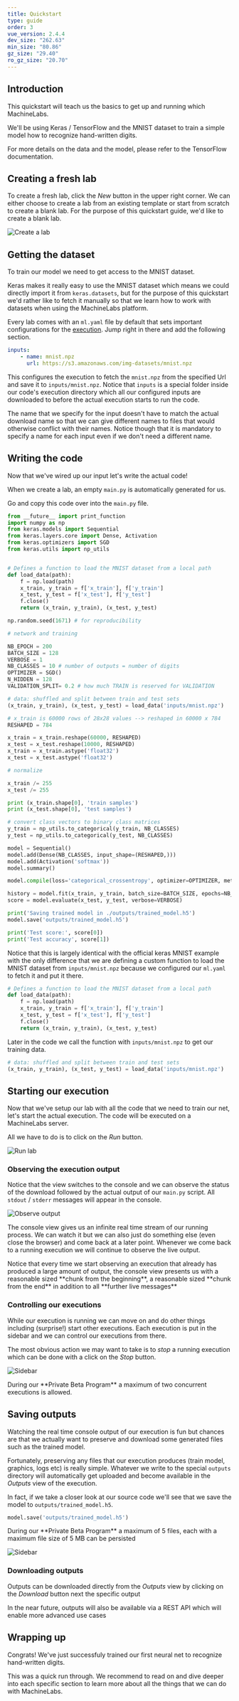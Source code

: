 ```yaml
---
title: Quickstart
type: guide
order: 3
vue_version: 2.4.4
dev_size: "262.63"
min_size: "80.86"
gz_size: "29.40"
ro_gz_size: "20.70"
---
```


## Introduction

This quickstart will teach us the basics to get up and running which MachineLabs.

We'll be using Keras / TensorFlow and the MNIST dataset to train a simple model how to recognize hand-written digits.

For more details on the data and the model, please refer to the TensorFlow documentation.

## Creating a fresh lab

To create a fresh lab, click the *New* button in the upper right corner. We can either choose to create a lab from an existing template or start from scratch to create a blank lab. For the purpose of this quickstart guide, we'd like to create a blank lab.

![Create a lab](labs/create_lab.png)

## Getting the dataset

To train our model we need to get access to the MNIST dataset.

Keras makes it really easy to use the MNIST dataset which means we could directly import it from `keras.datasets`, but for the purpose of this quickstart we'd rather like to fetch it manually so that we learn how to work with datasets when using the MachineLabs platform.

Every lab comes with an `ml.yaml` file by default that sets important configurations for the [execution](executions.html). Jump right in there and add the following section.

```yaml
inputs:
    - name: mnist.npz
      url: https://s3.amazonaws.com/img-datasets/mnist.npz
```

This configures the execution to fetch the `mnist.npz` from the specified Url and save it to `inputs/mnist.npz`. Notice that `inputs` is a special folder inside our code's execution directory which all our configured inputs are downloaded to before the actual execution starts to run the code.

The name that we specify for the input doesn't have to match the actual download name so that we can give different names to files that would otherwise conflict with their names. Notice though that it is mandatory to specify a name for each input even if we don't need a different name.

## Writing the code

Now that we've wired up our input let's write the actual code!

When we create a lab, an empty `main.py` is automatically generated for us.

Go and copy this code over into the `main.py` file.

```python
from __future__ import print_function
import numpy as np
from keras.models import Sequential
from keras.layers.core import Dense, Activation
from keras.optimizers import SGD
from keras.utils import np_utils


# Defines a function to load the MNIST dataset from a local path
def load_data(path):
    f = np.load(path)
    x_train, y_train = f['x_train'], f['y_train']
    x_test, y_test = f['x_test'], f['y_test']
    f.close()
    return (x_train, y_train), (x_test, y_test)

np.random.seed(1671) # for reproducibility

# network and training

NB_EPOCH = 200
BATCH_SIZE = 128
VERBOSE = 1
NB_CLASSES = 10 # number of outputs = number of digits
OPTIMIZER = SGD()
N_HIDDEN = 128
VALIDATION_SPLIT= 0.2 # how much TRAIN is reserved for VALIDATION

# data: shuffled and split between train and test sets
(x_train, y_train), (x_test, y_test) = load_data('inputs/mnist.npz')

# x_train is 60000 rows of 28x28 values --> reshaped in 60000 x 784
RESHAPED = 784

x_train = x_train.reshape(60000, RESHAPED)
x_test = x_test.reshape(10000, RESHAPED)
x_train = x_train.astype('float32')
x_test = x_test.astype('float32')

# normalize

x_train /= 255
x_test /= 255

print (x_train.shape[0], 'train samples')
print (x_test.shape[0], 'test samples')

# convert class vectors to binary class matrices
y_train = np_utils.to_categorical(y_train, NB_CLASSES)
y_test = np_utils.to_categorical(y_test, NB_CLASSES)

model = Sequential()
model.add(Dense(NB_CLASSES, input_shape=(RESHAPED,)))
model.add(Activation('softmax'))
model.summary()

model.compile(loss='categorical_crossentropy', optimizer=OPTIMIZER, metrics=['accuracy'])

history = model.fit(x_train, y_train, batch_size=BATCH_SIZE, epochs=NB_EPOCH, verbose=VERBOSE, validation_split=VALIDATION_SPLIT)
score = model.evaluate(x_test, y_test, verbose=VERBOSE)

print('Saving trained model in ./outputs/trained_model.h5')
model.save('outputs/trained_model.h5')

print('Test score:', score[0])
print('Test accuracy', score[1])
```

Notice that this is largely identical with the official keras MNIST example with the only difference that we are defining a custom function to load the MNIST dataset from `inputs/mnist.npz` because we configured our `ml.yaml` to fetch it and put it there.

```python
# Defines a function to load the MNIST dataset from a local path
def load_data(path):
    f = np.load(path)
    x_train, y_train = f['x_train'], f['y_train']
    x_test, y_test = f['x_test'], f['y_test']
    f.close()
    return (x_train, y_train), (x_test, y_test)
```

Later in the code we call the function with `inputs/mnist.npz` to get our training data.

```python
# data: shuffled and split between train and test sets
(x_train, y_train), (x_test, y_test) = load_data('inputs/mnist.npz')
```

## Starting our execution

Now that we've setup our lab with all the code that we need to train our net, let's start the actual execution. The code will be executed on a MachineLabs server. 

All we have to do is to click on the *Run* button.

![Run lab](quickstart/run.png)

### Observing the execution output

Notice that the view switches to the console and we can observe the status of the download followed by the actual output of our `main.py` script. All `stdout` / `stderr` messages will appear in the console.

![Observe output](quickstart/console.png)

The console view gives us an infinite real time stream of our running process. We can watch it but we can also just do something else (even close the browser) and come back at a later point. Whenever we come back to a running execution we will continue to observe the live output.

<p class="tip">Notice that every time we start observing an execution that already has produced a large amount of output, the console view presents us with a reasonable sized **chunk from the beginning**, a reasonable sized **chunk from the end** in addition to all **further live messages**</p>

### Controlling our executions

While our execution is running we can move on and do other things including (surprise!) start other executions. Each execution is put in the sidebar and we can control our executions from there.

The most obvious action we may want to take is to *stop* a running execution which can be done with a click on the *Stop* button.

![Sidebar](quickstart/sidebar.png)

<p class="tip">During our **Private Beta Program** a maximum of two concurrent executions is allowed.</p>

## Saving outputs

Watching the real time console output of our execution is fun but chances are that we actually want to preserve and download some generated files such as the trained model.

Fortunately, preserving any files that our execution produces (train model, graphics, logs etc) is really simple. Whatever we write to the special `outputs` directory will automatically get uploaded and become available in the *Outputs* view of the execution.

In fact, if we take a closer look at our source code we'll see that we save the model to `outputs/trained_model.h5`.

```python
model.save('outputs/trained_model.h5')
```

<p class="tip">During our **Private Beta Program** a maximum of 5 files, each with a maximum file size of 5 MB can be persisted</p>

![Sidebar](quickstart/outputs.png)

### Downloading outputs

Outputs can be downloaded directly from the *Outputs* view by clicking on the *Download* button next the specific output

<p class="tip">In the near future, outputs will also be available via a REST API which will enable more advanced use cases</p>

## Wrapping up

Congrats! We've just successfuly trained our first neural net to recognize hand-written digits.

This was a quick run through. We recommend to read on and dive deeper into each specific section to learn more about all the things that we can do with MachineLabs.